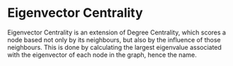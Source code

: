 # Eigenvector Centrality

Eigenvector Centrality is an extension of Degree Centrality, which
scores a node based not only by its neighbours, but also by the
influence of those neighbours. This is done by calculating the largest
eigenvalue associated with the eigenvector of each node in the graph,
hence the name.
